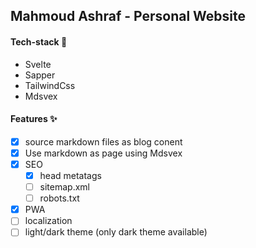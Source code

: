 ## Mahmoud Ashraf - Personal Website

#### Tech-stack 🥞

- Svelte
- Sapper
- TailwindCss
- Mdsvex

#### Features ✨

- [x] source markdown files as blog conent
- [x] Use markdown as page using Mdsvex
- [x] SEO
  - [x] head metatags
  - [ ] sitemap.xml
  - [ ] robots.txt
- [x] PWA
- [ ] localization
- [ ] light/dark theme (only dark theme available)
